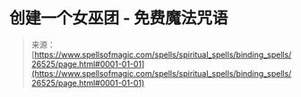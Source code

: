 <!--yml

category: 未分类

date: 2024-06-12 19:14:36

-->

# 创建一个女巫团 - 免费魔法咒语

> 来源：[https://www.spellsofmagic.com/spells/spiritual_spells/binding_spells/26525/page.html#0001-01-01](https://www.spellsofmagic.com/spells/spiritual_spells/binding_spells/26525/page.html#0001-01-01)
